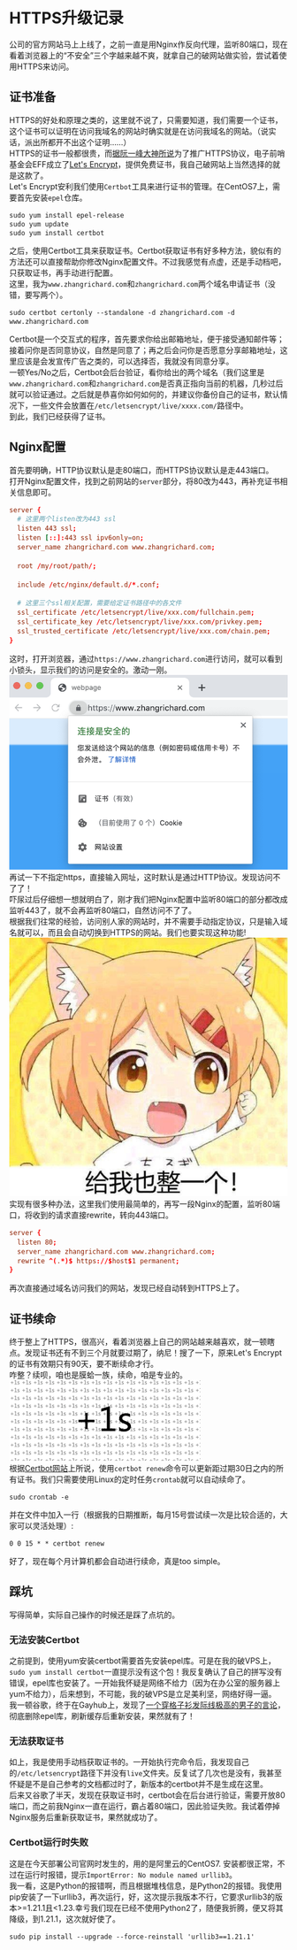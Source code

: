# HTTPS升级记录
公司的官方网站马上上线了，之前一直是用Nginx作反向代理，监听80端口，现在看着浏览器上的“不安全”三个字越来越不爽，就拿自己的破网站做实验，尝试着使用HTTPS来访问。  

## 证书准备
HTTPS的好处和原理之类的，这里就不说了，只需要知道，我们需要一个证书，这个证书可以证明在访问我域名的网站时确实就是在访问我域名的网站。（说实话，派出所都开不出这个证明……）  
HTTPS的证书一般都很贵，而[据阮一峰大神所说](http://www.ruanyifeng.com/blog/2016/08/migrate-from-http-to-https.html)为了推广HTTPS协议，电子前哨基金会EFF成立了[Let's Encrypt](https://letsencrypt.org/)，提供免费证书，我自己破网站上当然选择的就是这款了。  
Let's Encrypt安利我们使用`Certbot`工具来进行证书的管理。在CentOS7上，需要首先安装`epel`仓库。  
```shell
sudo yum install epel-release
sudo yum update
sudo yum install certbot
```
之后，使用Certbot工具来获取证书。Certbot获取证书有好多种方法，貌似有的方法还可以直接帮助你修改Nginx配置文件。不过我感觉有点虚，还是手动档吧，只获取证书，再手动进行配置。  
这里，我为`www.zhangrichard.com`和`zhangrichard.com`两个域名申请证书（没错，要写两个）。  
```shell
sudo certbot certonly --standalone -d zhangrichard.com -d www.zhangrichard.com
```
Certbot是一个交互式的程序，首先要求你给出邮箱地址，便于接受通知邮件等；接着问你是否同意协议，自然是同意了；再之后会问你是否愿意分享邮箱地址，这里应该是会发宣传广告之类的，可以选择否，我就没有同意分享。  
一顿Yes/No之后，Certbot会后台验证，看你给出的两个域名（我们这里是`www.zhangrichard.com`和`zhangrichard.com`是否真正指向当前的机器，几秒过后就可以验证通过。之后就是恭喜你如何如何的，并建议你备份自己的证书，默认情况下，一些文件会放置在`/etc/letsencrypt/live/xxxx.com/`路径中。  
到此，我们已经获得了证书。  

## Nginx配置
首先要明确，HTTP协议默认是走80端口，而HTTPS协议默认是走443端口。  
打开Nginx配置文件，找到之前网站的`server`部分，将80改为443，再补充证书相关信息即可。  
```conf
server {
  # 这里两个listen改为443 ssl
  listen 443 ssl;
  listen [::]:443 ssl ipv6only=on;
  server_name zhangrichard.com www.zhangrichard.com;

  root /my/root/path/;

  include /etc/nginx/default.d/*.conf;

  # 这里三个ssl相关配置，需要给定证书路径中的各文件
  ssl_certificate /etc/letsencrypt/live/xxx.com/fullchain.pem;
  ssl_certificate_key /etc/letsencrypt/live/xxx.com/privkey.pem;
  ssl_trusted_certificate /etc/letsencrypt/live/xxx.com/chain.pem;
}
```
这时，打开浏览器，通过`https://www.zhangrichard.com`进行访问，就可以看到小锁头，显示我们的访问是安全的。激动一刚。  
![小锁头](./screenshot1.png)  
再试一下不指定https，直接输入网址，这时默认是通过HTTP协议。发现访问不了了！  
吓尿过后仔细想一想就明白了，刚才我们把Nginx配置中监听80端口的部分都改成监听443了，就不会再监听80端口，自然访问不了了。  
根据我们往常的经验，访问别人家的网站时，并不需要手动指定协议，只是输入域名就可以，而且会自动切换到HTTPS的网站。我们也要实现这种功能!  
![给我也整一个](./zhengyige.png)  
实现有很多种办法，这里我们使用最简单的，再写一段Nginx的配置，监听80端口，将收到的请求直接rewrite，转向443端口。  
```conf
server {
  listen 80;
  server_name zhangrichard.com www.zhangrichard.com;
  rewrite ^(.*)$ https://$host$1 permanent;
}
```
再次直接通过域名访问我们的网站，发现已经自动转到HTTPS上了。  

## 证书续命
终于整上了HTTPS，很高兴，看着浏览器上自己的网站越来越喜欢，就一顿瞎点。发现证书还有不到三个月就要过期了，纳尼！搜了一下，原来Let's Encrypt的证书有效期只有90天，要不断续命才行。  
咋整？续呗，咱也是膜蛤一族，续命，咱是专业的。  
![续命](./xuming.png)  
根据[Certbot网站](https://certbot.eff.org/docs/using.html?highlight=renew#renewing-certificates)上所说，使用`certbot renew`命令可以更新距过期30日之内的所有证书。我们只需要使用Linux的定时任务`crontab`就可以自动续命了。  
```shell
sudo crontab -e
```
并在文件中加入一行（根据我的日期推断，每月15号尝试续一次是比较合适的，大家可以灵活处理）:  
```
0 0 15 * * certbot renew
```
好了，现在每个月计算机都会自动进行续命，真是too simple。  

## 踩坑
写得简单，实际自己操作的时候还是踩了点坑的。  
### 无法安装Certbot
之前提到，使用yum安装certbot需要首先安装epel库。可是在我的破VPS上，`sudo yum install certbot`一直提示没有这个包！我反复确认了自己的拼写没有错误，epel库也安装了。一开始我怀疑是网络不给力（因为在办公室的服务器上yum不给力），后来想到，不可能，我的破VPS是立足美利坚，网络好得一逼。  
我一顿谷歌，终于在Gayhub上，发现了[一个穿格子衫发际线极高的男子的言论](https://github.com/certbot/certbot/issues/3257#issuecomment-231219540)，彻底删除epel库，刷新缓存后重新安装，果然就有了！  
### 无法获取证书
如上，我是使用手动档获取证书的。一开始执行完命令后，我发现自己的`/etc/letsencrypt`路径下并没有`live`文件夹。反复试了几次也是没有，我甚至怀疑是不是自己参考的文档都过时了，新版本的certbot并不是生成在这里。  
后来又谷歌了半天，发现在获取证书时，certbot会在后台进行验证，需要开放80端口，而之前我Nginx一直在运行，霸占着80端口，因此验证失败。我试着停掉Nginx服务后重新获取证书，果然就成功了。  
### Certbot运行时失败
这是在今天部署公司官网时发生的，用的是阿里云的CentOS7. 安装都很正常，不过在运行时报错，提示`ImportError: No module named urllib3`。  
我一看，这是Python的报错啊，而且根据堆栈信息，是Python2的报错。我使用pip安装了一下urllib3，再次运行，好，这次提示我版本不行，它要求urllib3的版本>=1.21.1且<1.23.幸亏我们现在已经不使用Python2了，随便我折腾，便又将其降级，到1.21.1，这次就好使了。  
```shell
sudo pip install --upgrade --force-reinstall 'urllib3==1.21.1'
```